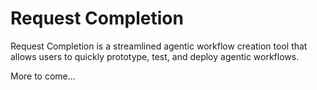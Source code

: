 # Request Completion

Request Completion is a streamlined agentic workflow creation tool that allows users to quickly prototype, test, and 
deploy agentic workflows.

More to come...